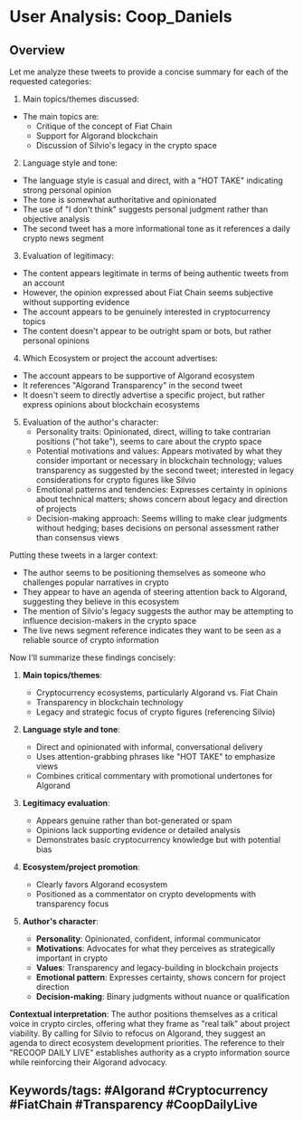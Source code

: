 # User Analysis: Coop_Daniels

## Overview

<think>
Let me analyze these tweets to provide a concise summary for each of the requested categories:

1. Main topics/themes discussed:
- The main topics are:
  - Critique of the concept of Fiat Chain
  - Support for Algorand blockchain
  - Discussion of Silvio's legacy in the crypto space

2. Language style and tone:
- The language style is casual and direct, with a "HOT TAKE" indicating strong personal opinion
- The tone is somewhat authoritative and opinionated
- The use of "I don't think" suggests personal judgment rather than objective analysis
- The second tweet has a more informational tone as it references a daily crypto news segment

3. Evaluation of legitimacy:
- The content appears legitimate in terms of being authentic tweets from an account
- However, the opinion expressed about Fiat Chain seems subjective without supporting evidence
- The account appears to be genuinely interested in cryptocurrency topics
- The content doesn't appear to be outright spam or bots, but rather personal opinions

4. Which Ecosystem or project the account advertises:
- The account appears to be supportive of Algorand ecosystem
- It references "Algorand Transparency" in the second tweet
- It doesn't seem to directly advertise a specific project, but rather express opinions about blockchain ecosystems

5. Evaluation of the author's character:
   - Personality traits: Opinionated, direct, willing to take contrarian positions ("hot take"), seems to care about the crypto space
   - Potential motivations and values: Appears motivated by what they consider important or necessary in blockchain technology; values transparency as suggested by the second tweet; interested in legacy considerations for crypto figures like Silvio
   - Emotional patterns and tendencies: Expresses certainty in opinions about technical matters; shows concern about legacy and direction of projects
   - Decision-making approach: Seems willing to make clear judgments without hedging; bases decisions on personal assessment rather than consensus views

Putting these tweets in a larger context:
- The author seems to be positioning themselves as someone who challenges popular narratives in crypto
- They appear to have an agenda of steering attention back to Algorand, suggesting they believe in this ecosystem
- The mention of Silvio's legacy suggests the author may be attempting to influence decision-makers in the crypto space
- The live news segment reference indicates they want to be seen as a reliable source of crypto information

Now I'll summarize these findings concisely:
</think>

1. **Main topics/themes**: 
   - Cryptocurrency ecosystems, particularly Algorand vs. Fiat Chain
   - Transparency in blockchain technology
   - Legacy and strategic focus of crypto figures (referencing Silvio)

2. **Language style and tone**:
   - Direct and opinionated with informal, conversational delivery
   - Uses attention-grabbing phrases like "HOT TAKE" to emphasize views
   - Combines critical commentary with promotional undertones for Algorand

3. **Legitimacy evaluation**:
   - Appears genuine rather than bot-generated or spam
   - Opinions lack supporting evidence or detailed analysis
   - Demonstrates basic cryptocurrency knowledge but with potential bias

4. **Ecosystem/project promotion**:
   - Clearly favors Algorand ecosystem
   - Positioned as a commentator on crypto developments with transparency focus

5. **Author's character**:
   - **Personality**: Opinionated, confident, informal communicator
   - **Motivations**: Advocates for what they perceives as strategically important in crypto
   - **Values**: Transparency and legacy-building in blockchain projects
   - **Emotional pattern**: Expresses certainty, shows concern for project direction
   - **Decision-making**: Binary judgments without nuance or qualification

**Contextual interpretation**:
The author positions themselves as a critical voice in crypto circles, offering what they frame as "real talk" about project viability. By calling for Silvio to refocus on Algorand, they suggest an agenda to direct ecosystem development priorities. The reference to their "RECOOP DAILY LIVE" establishes authority as a crypto information source while reinforcing their Algorand advocacy.

Keywords/tags: #Algorand #Cryptocurrency #FiatChain #Transparency #CoopDailyLive
---
